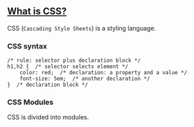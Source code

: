 ## [What is CSS?](https://developer.mozilla.org/en-US/docs/Learn/CSS/First_steps/What_is_CSS)

CSS (`Cascading Style Sheets`) is a styling language.  

### CSS syntax

```
/* rule: selector plus declaration block */
h1,h2 {  /* selector selects element */
    color: red;  /* declaration: a property and a value */
    font-size: 5em;  /* another declaration */
}  /* declaration block */
```

### CSS Modules

CSS is divided into modules.  
